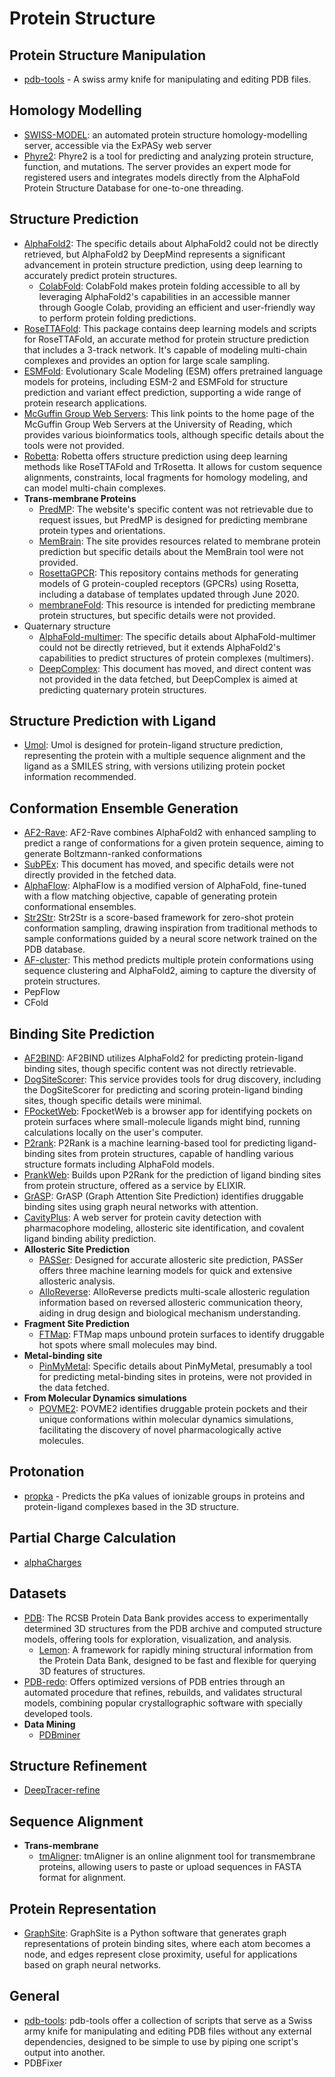 # Protein Structure

## Protein Structure Manipulation

- [pdb-tools](https://github.com/haddocking/pdb-tools) - A swiss army knife for manipulating and editing PDB files.

## Homology Modelling

- [SWISS-MODEL](http://swissmodel.expasy.org/): an automated protein structure homology-modelling server, accessible via the ExPASy web server
- [Phyre2](http://www.sbg.bio.ic.ac.uk/phyre2/html/page.cgi?id=index): Phyre2 is a tool for predicting and analyzing protein structure, function, and mutations. The server provides an expert mode for registered users and integrates models directly from the AlphaFold Protein Structure Database for one-to-one threading.

## Structure Prediction

- [AlphaFold2](https://alphafold.com/): The specific details about AlphaFold2 could not be directly retrieved, but AlphaFold2 by DeepMind represents a significant advancement in protein structure prediction, using deep learning to accurately predict protein structures.
  - [ColabFold](https://github.com/sokrypton/ColabFold): ColabFold makes protein folding accessible to all by leveraging AlphaFold2's capabilities in an accessible manner through Google Colab, providing an efficient and user-friendly way to perform protein folding predictions.
- [RoseTTAFold](https://github.com/RosettaCommons/RoseTTAFold): This package contains deep learning models and scripts for RoseTTAFold, an accurate method for protein structure prediction that includes a 3-track network. It's capable of modeling multi-chain complexes and provides an option for large scale sampling.
- [ESMFold](https://github.com/facebookresearch/esm): Evolutionary Scale Modeling (ESM) offers pretrained language models for proteins, including ESM-2 and ESMFold for structure prediction and variant effect prediction, supporting a wide range of protein research applications.
- [McGuffin Group Web Servers](https://www.reading.ac.uk/bioinf/index.html): This link points to the home page of the McGuffin Group Web Servers at the University of Reading, which provides various bioinformatics tools, although specific details about the tools were not provided.
- [Robetta](https://robetta.bakerlab.org/): Robetta offers structure prediction using deep learning methods like RoseTTAFold and TrRosetta. It allows for custom sequence alignments, constraints, local fragments for homology modeling, and can model multi-chain complexes.
- **Trans-membrane Proteins**
  - [PredMP](http://www.predmp.com/): The website's specific content was not retrievable due to request issues, but PredMP is designed for predicting membrane protein types and orientations.
  - [MemBrain](http://www.csbio.sjtu.edu.cn/bioinf/MemBrain/): The site provides resources related to membrane protein prediction but specific details about the MemBrain tool were not provided.
  - [RosettaGPCR](https://github.com/benderb1/rosettagpcr): This repository contains methods for generating models of G protein-coupled receptors (GPCRs) using Rosetta, including a database of templates updated through June 2020.
  - [membraneFold](https://ku.biolib.com/MembraneFold/): This resource is intended for predicting membrane protein structures, but specific details were not provided.
- Quaternary structure
  - [AlphaFold-multimer](https://github.com/deepmind/alphafold): The specific details about AlphaFold-multimer could not be directly retrieved, but it extends AlphaFold2's capabilities to predict structures of protein complexes (multimers).
  - [DeepComplex](http://tulip.rnet.missouri.edu/deepcomplex/web_index.html): This document has moved, and direct content was not provided in the data fetched, but DeepComplex is aimed at predicting quaternary protein structures.

## Structure Prediction with Ligand

- [Umol](https://github.com/patrickbryant1/Umol): Umol is designed for protein-ligand structure prediction, representing the protein with a multiple sequence alignment and the ligand as a SMILES string, with versions utilizing protein pocket information recommended.

## Conformation Ensemble Generation

- [AF2-Rave](https://github.com/tiwarylab/alphafold2rave): AF2-Rave combines AlphaFold2 with enhanced sampling to predict a range of conformations for a given protein sequence, aiming to generate Boltzmann-ranked conformations
- [SubPEx](http://durrantlab.com/subpex/): This document has moved, and specific details were not directly provided in the fetched data.
- [AlphaFlow](https://github.com/bjing2016/alphaflow): AlphaFlow is a modified version of AlphaFold, fine-tuned with a flow matching objective, capable of generating protein conformational ensembles.
- [Str2Str](https://github.com/lujiarui/Str2Str): Str2Str is a score-based framework for zero-shot protein conformation sampling, drawing inspiration from traditional methods to sample conformations guided by a neural score network trained on the PDB database.
- [AF-cluster](https://github.com/HWaymentSteele/AF_Cluster): This method predicts multiple protein conformations using sequence clustering and AlphaFold2, aiming to capture the diversity of protein structures.
- PepFlow
- CFold

## Binding Site Prediction

- [AF2BIND](https://colab.research.google.com/github/sokrypton/af2bind/blob/main/af2bind.ipynb): AF2BIND utilizes AlphaFold2 for predicting protein-ligand binding sites, though specific content was not directly retrievable.
- [DogSiteScorer](https://proteins.plus/): This service provides tools for drug discovery, including the DogSiteScorer for predicting and scoring protein-ligand binding sites, though specific details were minimal.
- [FPocketWeb](https://durrantlab.pitt.edu/fpocketweb-download/): FpocketWeb is a browser app for identifying pockets on protein surfaces where small-molecule ligands might bind, running calculations locally on the user's computer.
- [P2rank](https://github.com/rdk/p2rank): P2Rank is a machine learning-based tool for predicting ligand-binding sites from protein structures, capable of handling various structure formats including AlphaFold models.
- [PrankWeb](https://prankweb.cz/): Builds upon P2Rank for the prediction of ligand binding sites from protein structure, offered as a service by ELIXIR.
- [GrASP](https://github.com/tiwarylab/GrASP/tree/main): GrASP (Graph Attention Site Prediction) identifies druggable binding sites using graph neural networks with attention.
- [CavityPlus](https://github.com/PKUMDL2017/CavityPlus?tab=readme-ov-file): A web server for protein cavity detection with pharmacophore modeling, allosteric site identification, and covalent ligand binding ability prediction.
- **Allosteric Site Prediction**
  - [PASSer](https://passer.smu.edu/): Designed for accurate allosteric site prediction, PASSer offers three machine learning models for quick and extensive allosteric analysis.
  - [AlloReverse](http://www.allostery.net/AlloReverse/): AlloReverse predicts multi-scale allosteric regulation information based on reversed allosteric communication theory, aiding in drug design and biological mechanism understanding.
- **Fragment Site Prediction**
  - [FTMap](https://ftmap.bu.edu/show_example.php?example=ace): FTMap maps unbound protein surfaces to identify druggable hot spots where small molecules may bind.
- **Metal-binding site**
  - [PinMyMetal](https://github.com/hhz-lab/PinMyMetal.git): Specific details about PinMyMetal, presumably a tool for predicting metal-binding sites in proteins, were not provided in the data fetched.
- **From Molecular Dynamics simulations**
  - [POVME2](https://durrantlab.pitt.edu/povme2/): POVME2 identifies druggable protein pockets and their unique conformations within molecular dynamics simulations, facilitating the discovery of novel pharmacologically active molecules.

## Protonation

- [propka](https://github.com/jensengroup/propka) - Predicts the pKa values of ionizable groups in proteins and protein-ligand complexes based in the 3D structure.

## Partial Charge Calculation

- [alphaCharges](https://alphacharges.ncbr.muni.cz/)

## Datasets

- [PDB](https://www.rcsb.org/): The RCSB Protein Data Bank provides access to experimentally determined 3D structures from the PDB archive and computed structure models, offering tools for exploration, visualization, and analysis.
  - [Lemon](https://github.com/chopralab/lemon): A framework for rapidly mining structural information from the Protein Data Bank, designed to be fast and flexible for querying 3D features of structures.
- [PDB-redo](https://pdb-redo.eu/): Offers optimized versions of PDB entries through an automated procedure that refines, rebuilds, and validates structural models, combining popular crystallographic software with specially developed tools.
- **Data Mining**
  - [PDBminer](https://github.com/ELELAB/PDBminer)

## Structure Refinement

- [DeepTracer-refine](https://www.semanticscholar.org/paper/Protein-Structure-Refinement-via-DeepTracer-and-Chen-Zia/8eb8e41af63e2b406a253347d1dfcd2185ffba16)

## Sequence Alignment

- **Trans-membrane**
  - [tmAligner](http://skuastk.org/tmaligner/): tmAligner is an online alignment tool for transmembrane proteins, allowing users to paste or upload sequences in FASTA format for alignment.

## Protein Representation

- [GraphSite](https://github.com/shiwentao00/Graphsite): GraphSite is a Python software that generates graph representations of protein binding sites, where each atom becomes a node, and edges represent close proximity, useful for applications based on graph neural networks.

## General

- [pdb-tools](https://github.com/haddocking/pdb-tools): pdb-tools offer a collection of scripts that serve as a Swiss army knife for manipulating and editing PDB files without any external dependencies, designed to be simple to use by piping one script's output into another.
- PDBFixer
